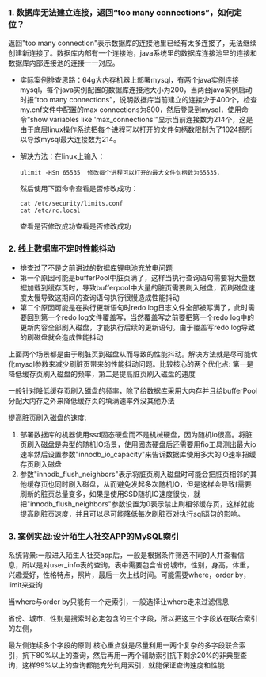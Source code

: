 ### 1. 数据库无法建立连接，返回“too many connections”，如何定位？

返回"too many connection"表示数据库的连接池里已经有太多连接了，无法继续创建新连接了。数据库内部有一个连接池，java系统里的数据库连接池里的连接和数据库内部连接池的连接一一对应。

* 实际案例排查思路：64g大内存机器上部署mysql，有两个java实例连接mysql，每个java实例配置的数据库连接池大小为200，当两台java实例启动时报“too many connections”，说明数据库当前建立的连接少于400个，检查my.cnf文件中配置的max connections为800，然后登录到mysql，使用命令“show variables like 'max_connections'”显示当前连接数为214个，这是由于底层linux操作系统把每个进程可以打开的文件句柄数限制为了1024额所以导致mysql最大连接数为214。

* 解决方法：在linux上输入：

  ```
  ulimit -HSn 65535  修改每个进程可以打开的最大文件句柄数为65535，
  ```

  然后使用下面命令查看是否修改成功：

  ```
  cat /etc/security/limits.conf
  cat /etc/rc.local
  ```

  查看是否修改成功查看是否修改成功



### 2. 线上数据库不定时性能抖动

* 排查过了不是之前讲过的数据库锂电池充放电问题
* 第一个原因可能是bufferPool中脏页满了，这样当执行查询语句需要将大量数据加载到缓存页时，导致bufferpool中大量的脏页需要刷入磁盘，而刷磁盘速度太慢导致这期间的查询语句执行很慢造成性能抖动
* 第二个原因可能是在执行更新语句时redo log日志文件全部被写满了，此时需要回到第一个redo log文件覆盖写，当然覆盖写之前要把第一个redo log中的更新内容全部刷入磁盘，才能执行后续的更新语句。由于覆盖写redo log导致的刷磁盘就会造成性能抖动

上面两个场景都是由于刷脏页到磁盘从而导致的性能抖动。解决方法就是尽可能优化mysql参数来减少刷脏页带来的性能抖动问题。比较核心的两个优化点: 第一是降低缓存页刷入磁盘的频率，第二是提高脏页刷入磁盘的速度

一般针对降低缓存页刷入磁盘的频率，除了给数据库采用大内存并且给bufferPool分配大内存之外来降低缓存页的填满速率外没其他办法

提高脏页刷入磁盘的速度: 

1. 部署数据库的机器使用ssd固态硬盘而不是机械硬盘，因为随机io很高。将脏页刷入磁盘是典型的随机IO场景，使用固态硬盘后还需要用fio工具测出最大io速率然后设置参数"innodb_io_capacity"来告诉数据库使用多大的IO速率把缓存页刷入磁盘
2. 参数"innodb_flush_neighbors"表示将脏页刷入磁盘时可能会把脏页相邻的其他缓存页也同时刷入磁盘，从而避免发起多次随机IO，但是这样会导致f需要刷新的脏页总量变多，如果是使用SSD随机IO速度很快，就把"innodb_flush_neighbors"参数设置为0表示禁止刷相邻缓存页，这样就能提高刷脏页速度，并且可以尽可能降低每次刷脏页对执行sql语句的影响。

### 3. 案例实战:设计陌生人社交APP的MySQL索引

系统背景:一般进入陌生人社交app后，一般是根据条件筛选不同的人并查看信息，所以是对user_info表的查询，表中需要包含省份城市，性别，身高，体重，兴趣爱好，性格特点，照片，最后一次上线时间。可能需要where，order by，limit来查询

当where与order by只能有一个走索引，一般选择让where走来过滤信息

省份、城市、性别是搜索时必定包含的三个字段，所以把这三个字段放在联合索引的左侧，

最左侧连续多个字段的原则
核心重点就是尽量利用一两个复杂的多字段联合索引，抗下80%以上的查询，然后再用一两个辅助索引抗下剩余20%的非典型查询，这样99%以上的查询都能充分利用索引，就能保证查询速度和性能

